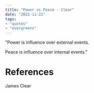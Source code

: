 ```yaml
---
title: "Power vs Peace - Clear"
date: "2022-11-22"
tags:
- "quotes"
- "evergreens"
---
```


"Power is influence over external events.

Peace is influence over internal events."

# References

James Clear